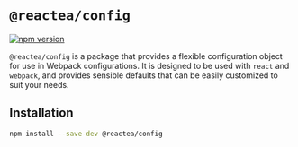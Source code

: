 # `@reactea/config`

<a href="https://www.npmjs.com/package/@reactea/config"><img src="https://img.shields.io/npm/v/@reactea/config.svg?maxAge=3600" alt="npm version" /></a>

`@reactea/config` is a package that provides a flexible configuration object for use in Webpack configurations. It is designed to be used with `react` and `webpack`, and provides sensible defaults that can be easily customized to suit your needs.

## Installation

```sh
npm install --save-dev @reactea/config
```
